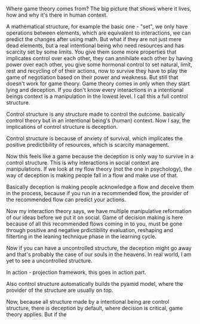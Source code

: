 Where game theory comes from? The big picture that shows where it lives, how and why it's there in human context.

A mathematical structure, for example the basic one - "set", we only have operations between elements, which are equivalent to interactions, we can predict the changes after using math. But what if they are not just mere dead elements, but a real intentional being who need resources and has scarcity set by some limits. You give them some more properties that implicates control over each other, they can annihilate each other by having power over each other, you give some hormonal control to set natural, limit, rest and recycling of of their actions, now to survive they have to play the game of negotiation based on their power and weakness. But still that doesn't work for game theory. Game theory comes in only when they start lying and deception. If you don't know every interactions in a intentional beings context is a manipulation in the lowest level. I call this a full control structure.

Control structure is any structure made to control the outcome. basically control theory but in an intentional being's (human) context. Now I say, the implications of control structure is deception.

Control structure is because of anxiety of survival, which implicates the positive predictibility of resources, which is scarcity management.

Now this feels like a game because the deception is only way to survive in a control structure. This is why interactions in social context are manipulations. If we look at my flow theory (not the one in psychology), the way of deception is making people fall in a flow and make use of that.

Basically deception is making people acknowledge a flow and deceive them in the process, because if you run in a recommended flow, the provider of the recommended flow can predict your actions.

Now my interaction theory says, we have multiple manipulative reformation of our ideas before we put it on social. Game of decision making is here because of all this recommended flows coming in to you, must be gone through positive and negative prdictibility evaluation, reshaping and filterting in the leaning technique phase in the learning cycle.

Now if you can have a uncontrolled structure, the deception might go away and that's probably the case of our souls in the heavens. In real world, I am yet to see a uncontrolled structure.

In action - projection framework, this goes in action part.

Also control structure automatically builds the pyamid model, where the provider of the structure are usually on top.

Now, because all structure made by a intentional being are control structure, there is deception by default, where decision is critical, game theory applies. But if the
